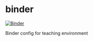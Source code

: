 # binder

[![Binder](https://mybinder.org/badge_logo.svg)](https://mybinder.org/v2/gh/data-science-for-biotech/binder/HEAD)

Binder config for teaching environment
